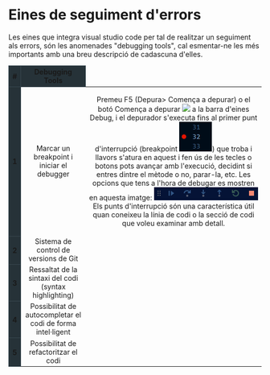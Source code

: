 <!-- TITLE: Eines de seguiment d'errors -->
<!-- SUBTITLE: Eines de seguiment d'errors -->

# Eines de seguiment d'errors
Les eines que integra visual studio code per tal de realitzar un seguiment als errors, són les anomenades "debugging tools", cal esmentar-ne les més importants amb una breu descripció de cadascuna d'elles. 
<br/>
<table style="text-align:center; margin:auto;">
  <thead>
    <tr>
			<th style="background-color:#263238; border: 1px solid #37474f; " scope="col">#</th>
      <th style="background-color:#263238; border: 1px solid #37474f; " scope="col">Debugging Tools</th>
    </tr>
  </thead>
  <tbody>
    <tr>
      <th style="background-color:#263238; border: 1px solid #37474f; " scope="row">1</th>
      <td>Marcar un breakpoint i iniciar el debugger</td>
			<td><p>Premeu F5 (Depura> Comença a depurar) o el botó Comença a depurar <img style="width:10px;" src="https://docs.microsoft.com/en-us/visualstudio/debugger/media/dbg-tour-start-debugging.png?view=vs-2017" /> a la barra d'eines Debug, i el depurador s'executa fins al primer punt d'interrupció (breakpoint <img src="/uploads/ngjnkdgafjlkfdh.png" />) que troba i llavors s'atura en aquest i fen ús de les tecles o botons pots avançar amb l'execució, decidint si entres dintre el mètode o no, parar-la, etc. Les opcions que tens a l'hora de debugar es mostren en aquesta imatge:
<img src="/uploads/idsg-8-riuteitoipre.png" />
			Els punts d'interrupció són una característica útil quan coneixeu la línia de codi o la secció de codi que voleu examinar amb detall.</p></td>
    </tr>
    <tr>
      <th style="background-color:#263238; border: 1px solid #37474f; vertical-align:middle" scope="row">2</th>
      <td>Sistema de control de versions de Git</td>
    </tr>
		 <tr>
      <th style="background-color:#263238; border: 1px solid #37474f; vertical-align:middle" scope="row">3</th>
      <td>Ressaltat de la sintaxi del codi (syntax highlighting)</td>
    </tr>
		 <tr>
      <th style="background-color:#263238; border: 1px solid #37474f; vertical-align:middle" scope="row">4</th>
      <td>Possibilitat de autocompletar el codi de forma intel·ligent</td>
    </tr>
		<tr>
      <th style="background-color:#263238; border: 1px solid #37474f; vertical-align:middle" scope="row">5</th>
      <td>Possibilitat de refactoritzar el codi</td>
    </tr>
  </tbody>
</table>
<br/>